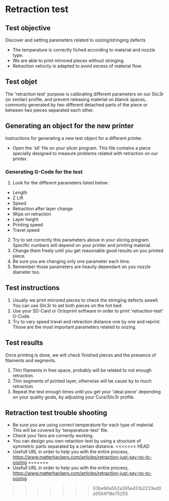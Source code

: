 # Retraction test


## Test objective

Discover and setting parameters related to oozing/stringing defects

* The temperature is correctly fiched according to material and nozzle type.
* We are able to print mirrored pieces without stringing.
* Retraction velocity is adapted to avoid excess of material flow.

## Test objet

The 'retraction test' purpose is calibrating different parameters on our Slic3r (or similar) profile, and prevent releasing material on blanck spaces, commonly generated by two different detached parts of the piece or between two pieces separated each other.


## Generating an object for the new printer

Instructions for generating a new test object for a different printer.

* Open the 'stl' file on your slicer program.
  This file contains a piece specially designed to measure problems related with retraction on our printer.

### Generating G-Code for the test

1. Look for the different parameters listed below:

* Length
* Z Lift
* Speed
* Retraction after layer change
* Wipe on retraction
* Layer height
* Printing speed
* Travel speed

2. Try to set correctly this parameters above in your slicing program. Specific numbers will depend on your printer and printing material.
3. Change them freely until you get reasonable good results on you printed piece.
4. Be sure you are changing only one parameter each time.
5. Remember those parameters are heavily dependant on you nozzle diameter too.

## Test instructions

1. Usually we print mirrored pieces to check the stringing defects aswell. You can use Slic3r to set both pieces on the hot bed.
2. Use your SD-Card or Octoprint software in order to print 'retraction-test' G-Code.
3. Try to vary speed travel and retraction distance one by one and reprint. Those are the most important parameters related to oozing.


## Test results

Once printing is done, we will check finished pieces and the presence of filaments and segments.

1. Thin filaments in free space, probably will be related to not enough retraction.
2. Thin segments of printed layer, otherwise will be cause by to much retraction.
3. Repeat the test enough times until you get your 'ideal piece' depending on your quality goals, by adjusting your Cura/Slic3r profile.


## Retraction test trouble shooting

* Be sure you are using correct temperature for each type of material. This will be covered by 'temperature-test' file.
* Check your fans are correctly working.
* You can design you own retaction-test by using a structure of symmetric parts separated by a certain distance.
<<<<<<< HEAD
* Usefull URL in order to help you with the entire process, https://www.matterhackers.com/articles/retraction-just-say-no-to-oozing
=======
* Usefull URL in order to help you with the entire process, https://www.matterhackers.com/articles/retraction-just-say-no-to-oozing









>>>>>>> 03be96a552a265e451b2233ed0a5594f18e75255
